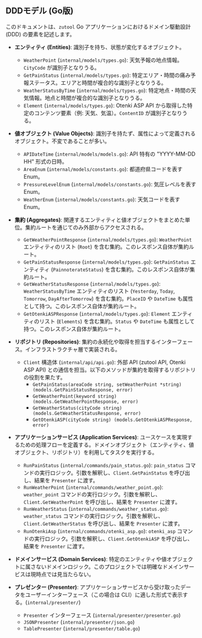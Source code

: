 ## DDDモデル (Go版)

このドキュメントは、`zutool` Go アプリケーションにおけるドメイン駆動設計 (DDD) の要素を記述します。

*   **エンティティ (Entities)**: 識別子を持ち、状態が変化するオブジェクト。
    *   `WeatherPoint` (`internal/models/types.go`): 天気予報の地点情報。`CityCode` が識別子となりうる。
    *   `GetPainStatus` (`internal/models/types.go`): 特定エリア・時間の痛み予報ステータス。エリアと時間が複合的な識別子となりうる。
    *   `WeatherStatusByTime` (`internal/models/types.go`): 特定地点・時間の天気情報。地点と時間が複合的な識別子となりうる。
    *   `Element` (`internal/models/types.go`): Otenki ASP API から取得した特定のコンテンツ要素（例: 天気、気温）。`ContentID` が識別子となりうる。

*   **値オブジェクト (Value Objects)**: 識別子を持たず、属性によって定義されるオブジェクト。不変であることが多い。
    *   `APIDateTime` (`internal/models/models.go`): API 特有の "YYYY-MM-DD HH" 形式の日時。
    *   `AreaEnum` (`internal/models/constants.go`): 都道府県コードを表す Enum。
    *   `PressureLevelEnum` (`internal/models/constants.go`): 気圧レベルを表す Enum。
    *   `WeatherEnum` (`internal/models/constants.go`): 天気コードを表す Enum。

*   **集約 (Aggregates)**: 関連するエンティティと値オブジェクトをまとめた単位。集約ルートを通じてのみ外部からアクセスされる。
    *   `GetWeatherPointResponse` (`internal/models/types.go`): `WeatherPoint` エンティティのリスト (`Root`) を含む集約。このレスポンス自体が集約ルート。
    *   `GetPainStatusResponse` (`internal/models/types.go`): `GetPainStatus` エンティティ (`PainnoterateStatus`) を含む集約。このレスポンス自体が集約ルート。
    *   `GetWeatherStatusResponse` (`internal/models/types.go`): `WeatherStatusByTime` エンティティのリスト (`Yesterday`, `Today`, `Tomorrow`, `DayAfterTomorrow`) を含む集約。`PlaceID` や `DateTime` も属性として持つ。このレスポンス自体が集約ルート。
    *   `GetOtenkiASPResponse` (`internal/models/types.go`): `Element` エンティティのリスト (`Elements`) を含む集約。`Status` や `DateTime` も属性として持つ。このレスポンス自体が集約ルート。

*   **リポジトリ (Repositories)**: 集約の永続化や取得を担当するインターフェース。インフラストラクチャ層で実装される。
    *   `Client` 構造体 (`internal/api/api.go`): 外部 API (zutool API, Otenki ASP API) との通信を担当。以下のメソッドが集約を取得するリポジトリの役割を果たす。
        *   `GetPainStatus(areaCode string, setWeatherPoint *string) (models.GetPainStatusResponse, error)`
        *   `GetWeatherPoint(keyword string) (models.GetWeatherPointResponse, error)`
        *   `GetWeatherStatus(cityCode string) (models.GetWeatherStatusResponse, error)`
        *   `GetOtenkiASP(cityCode string) (models.GetOtenkiASPResponse, error)`

*   **アプリケーションサービス (Application Services)**: ユースケースを実現するための処理フローを定義する。ドメインオブジェクト（エンティティ、値オブジェクト、リポジトリ）を利用してタスクを実行する。
    *   `RunPainStatus` (`internal/commands/pain_status.go`): `pain_status` コマンドの実行ロジック。引数を解釈し、`Client.GetPainStatus` を呼び出し、結果を `Presenter` に渡す。
    *   `RunWeatherPoint` (`internal/commands/weather_point.go`): `weather_point` コマンドの実行ロジック。引数を解釈し、`Client.GetWeatherPoint` を呼び出し、結果を `Presenter` に渡す。
    *   `RunWeatherStatus` (`internal/commands/weather_status.go`): `weather_status` コマンドの実行ロジック。引数を解釈し、`Client.GetWeatherStatus` を呼び出し、結果を `Presenter` に渡す。
    *   `RunOtenkiAsp` (`internal/commands/otenki_asp.go`): `otenki_asp` コマンドの実行ロジック。引数を解釈し、`Client.GetOtenkiASP` を呼び出し、結果を `Presenter` に渡す。

*   **ドメインサービス (Domain Services)**: 特定のエンティティや値オブジェクトに属さないドメインロジック。このプロジェクトでは明確なドメインサービスは現時点では見当たらない。

*   **プレゼンター (Presenter)**: アプリケーションサービスから受け取ったデータをユーザーインターフェース（この場合は CLI）に適した形式で表示する。(`internal/presenter/`)
    *   `Presenter` インターフェース (`internal/presenter/presenter.go`)
    *   `JSONPresenter` (`internal/presenter/json.go`)
    *   `TablePresenter` (`internal/presenter/table.go`)
